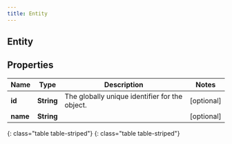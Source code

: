```yaml
---
title: Entity
---
```

## Entity


## Properties

| Name | Type | Description | Notes |
| ------------ | ------------- | ------------- | ------------- |
| **id** | **String** | The globally unique identifier for the object. |  [optional] |
| **name** | **String** |  |  [optional] |
{: class="table table-striped"}
{: class="table table-striped"}


